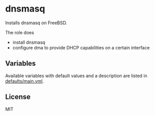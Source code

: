 # dnsmasq

Installs dnsmasq on FreeBSD.

The role does
- install dnsmasq
- configure dma to provide DHCP capabilities on a certain interface

## Variables

Available variables with default values and a description are listed in
[defaults/main.yml](defaults/main.yml).

## License

MIT
